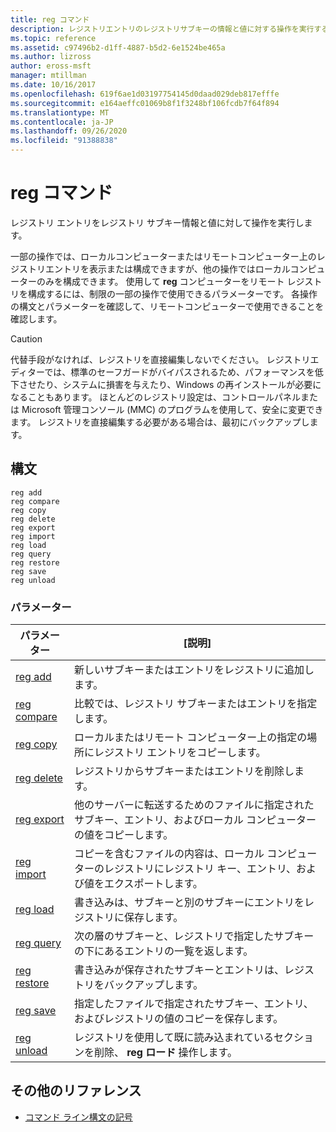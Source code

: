 ```yaml
---
title: reg コマンド
description: レジストリエントリのレジストリサブキーの情報と値に対する操作を実行する reg コマンドのリファレンス記事です。
ms.topic: reference
ms.assetid: c97496b2-d1ff-4887-b5d2-6e1524be465a
ms.author: lizross
author: eross-msft
manager: mtillman
ms.date: 10/16/2017
ms.openlocfilehash: 619f6ae1d03197754145d0daad029deb817efffe
ms.sourcegitcommit: e164aeffc01069b8f1f3248bf106fcdb7f64f894
ms.translationtype: MT
ms.contentlocale: ja-JP
ms.lasthandoff: 09/26/2020
ms.locfileid: "91388838"
---
```

# <a name="reg-commands"></a>reg コマンド

レジストリ エントリをレジストリ サブキー情報と値に対して操作を実行します。

一部の操作では、ローカルコンピューターまたはリモートコンピューター上のレジストリエントリを表示または構成できますが、他の操作ではローカルコンピューターのみを構成できます。 使用して **reg** コンピューターをリモート レジストリを構成するには、制限の一部の操作で使用できるパラメーターです。 各操作の構文とパラメーターを確認して、リモートコンピューターで使用できることを確認します。

> [!CAUTION]
> 代替手段がなければ、レジストリを直接編集しないでください。 レジストリエディターでは、標準のセーフガードがバイパスされるため、パフォーマンスを低下させたり、システムに損害を与えたり、Windows の再インストールが必要になることもあります。 ほとんどのレジストリ設定は、コントロールパネルまたは Microsoft 管理コンソール (MMC) のプログラムを使用して、安全に変更できます。 レジストリを直接編集する必要がある場合は、最初にバックアップします。

## <a name="syntax"></a>構文

```
reg add
reg compare
reg copy
reg delete
reg export
reg import
reg load
reg query
reg restore
reg save
reg unload
```

### <a name="parameters"></a>パラメーター

| パラメーター | [説明] |
|--|--|
| [reg add](reg-add.md) | 新しいサブキーまたはエントリをレジストリに追加します。 |
| [reg compare](reg-compare.md) | 比較では、レジストリ サブキーまたはエントリを指定します。 |
| [reg copy](reg-copy.md) | ローカルまたはリモート コンピューター上の指定の場所にレジストリ エントリをコピーします。 |
| [reg delete](reg-delete.md) | レジストリからサブキーまたはエントリを削除します。 |
| [reg export](reg-export.md) | 他のサーバーに転送するためのファイルに指定されたサブキー、エントリ、およびローカル コンピューターの値をコピーします。 |
| [reg import](reg-import.md) | コピーを含むファイルの内容は、ローカル コンピューターのレジストリにレジストリ キー、エントリ、および値をエクスポートします。 |
| [reg load](reg-load.md) | 書き込みは、サブキーと別のサブキーにエントリをレジストリに保存します。 |
| [reg query](reg-query.md) | 次の層のサブキーと、レジストリで指定したサブキーの下にあるエントリの一覧を返します。 |
| [reg restore](reg-restore.md) | 書き込みが保存されたサブキーとエントリは、レジストリをバックアップします。 |
| [reg save](reg-save.md) | 指定したファイルで指定されたサブキー、エントリ、およびレジストリの値のコピーを保存します。 |
| [reg unload](reg-unload.md) | レジストリを使用して既に読み込まれているセクションを削除、 **reg ロード** 操作します。 |

## <a name="additional-references"></a>その他のリファレンス

- [コマンド ライン構文の記号](command-line-syntax-key.md)
